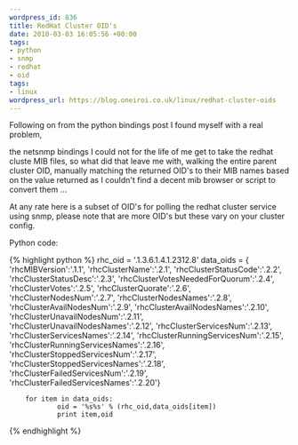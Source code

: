```yaml
--- 
wordpress_id: 836
title: RedHat Cluster OID's
date: 2010-03-03 16:05:56 +00:00
tags: 
- python
- snmp
- redhat
- oid
tags: 
- linux
wordpress_url: https://blog.oneiroi.co.uk/linux/redhat-cluster-oids
---
```

Following on from the python bindings post I found myself with a real problem,

the netsnmp bindings I could not for the life of me get to take the redhat cluste MIB files, so what did that leave me with, walking the entire parent cluster OID, manually matching the returned OID's to their MIB names based on the value returned as I couldn't find a decent mib browser or script to convert them ...

At any rate here is a subset of OID's for polling the redhat cluster service using snmp, please note that are more OID's but these vary on your cluster config.

Python code:

{% highlight python %}
rhc_oid = '.1.3.6.1.4.1.2312.8'
        data_oids = {
                                'rhcMIBVersion':'.1.1',
                                'rhcClusterName':'.2.1',
                                'rhcClusterStatusCode':'.2.2',
                                'rhcClusterStatusDesc':'.2.3',
                                'rhcClusterVotesNeededForQuorum':'.2.4',
                                'rhcClusterVotes':'.2.5',
                                'rhcClusterQuorate':'.2.6',
                                'rhcClusterNodesNum':'.2.7',
                                'rhcClusterNodesNames':'.2.8',
                                'rhcClusterAvailNodesNum':'.2.9',
                                'rhcClusterAvailNodesNames':'.2.10',
                                'rhcClusterUnavailNodesNum':'.2.11',
                                'rhcClusterUnavailNodesNames':'.2.12',
                                'rhcClusterServicesNum':'.2.13',
                                'rhcClusterServicesNames':'.2.14',
                                'rhcClusterRunningServicesNum':'.2.15',
                                'rhcClusterRunningServicesNames':'.2.16',
                                'rhcClusterStoppedServicesNum':'.2.17',
                                'rhcClusterStoppedServicesNames':'.2.18',
                                'rhcClusterFailedServicesNum':'.2.19',
                                'rhcClusterFailedServicesNames':'.2.20'}

        for item in data_oids:
                oid = '%s%s' % (rhc_oid,data_oids[item])
                print item,oid
{% endhighlight %}
